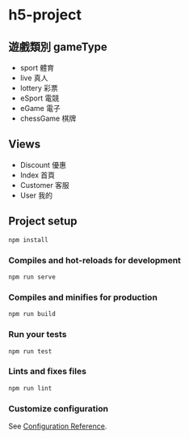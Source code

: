 # h5-project

## 遊戲類別 gameType
- sport 體育
- live 真人
- lottery 彩票
- eSport 電競
- eGame 電子
- chessGame 棋牌


## Views
- Discount 優惠
- Index 首頁
- Customer 客服
- User 我的

## Project setup
```
npm install
```

### Compiles and hot-reloads for development
```
npm run serve
```

### Compiles and minifies for production
```
npm run build
```

### Run your tests
```
npm run test
```

### Lints and fixes files
```
npm run lint
```

### Customize configuration
See [Configuration Reference](https://cli.vuejs.org/config/).
